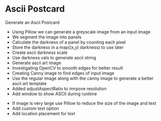 # Ascii Postcard
 Generate an Ascii Postcard

+ Using Pillow we can generate a greyscale image from an input image
+ We segment the image into panels
+ Calculate the darkness of a panel by counting each pixel
+ Store the darkness in a map((x,y) darkness) to use later
+ Create ascii darkness scale
+ Use darkness vals to generate ascii string
+ Generate ascii art image
+ Investigating OpenCV to smooth edges for better result
+ Creating Canny image to find edges of input image
+ Use the regular image along with the canny image to generate a better ascii art template
+ Added adjustAspectRatio to imrpove resolution
+ Add window to show ASCII during runtime

- If image is very large use Pillow to reduce the size of the image and text
- Add custom text option
- Add location placement for text

